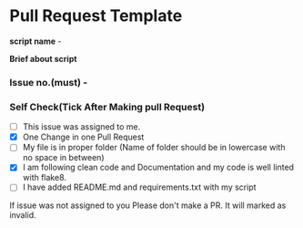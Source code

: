 # Pull Request Template

**script name** -

**Brief about script**


### Issue no.(must) - #

### Self Check(Tick After Making pull Request)

- [ ] This issue was assigned to me.
- [x] One Change in one Pull Request
- [ ] My file is in proper folder (Name of folder should be in lowercase with no space in between)
- [x] I am following clean code and Documentation and my code is well linted with flake8.
- [ ] I have added README.md and requirements.txt with my script

If issue was not assigned to you Please don't make a PR. It will marked as invalid.